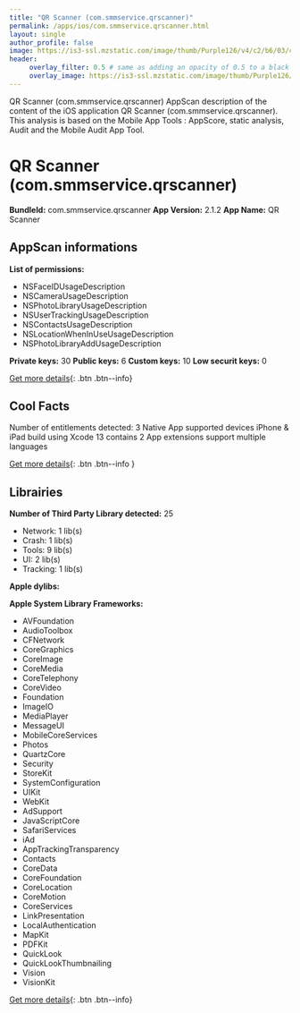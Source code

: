 ```yaml
---
title: "QR Scanner (com.smmservice.qrscanner)"
permalink: /apps/ios/com.smmservice.qrscanner.html
layout: single
author_profile: false
image: https://is3-ssl.mzstatic.com/image/thumb/Purple126/v4/c2/b6/03/c2b60334-094f-265a-6bd0-ab67394dc4f3/AppIcon-0-1x_U007emarketing-0-7-0-85-220.png/512x512bb.jpg
header: 
     overlay_filter: 0.5 # same as adding an opacity of 0.5 to a black background
     overlay_image: https://is3-ssl.mzstatic.com/image/thumb/Purple126/v4/c2/b6/03/c2b60334-094f-265a-6bd0-ab67394dc4f3/AppIcon-0-1x_U007emarketing-0-7-0-85-220.png/512x512bb.jpg
---
```

QR Scanner (com.smmservice.qrscanner) AppScan description of the content of the iOS application QR Scanner (com.smmservice.qrscanner). This analysis is based on the Mobile App Tools : AppScore, static analysis, Audit and the Mobile Audit App Tool.

# QR Scanner (com.smmservice.qrscanner)

**BundleId:** com.smmservice.qrscanner
**App Version:** 2.1.2
**App Name:** QR Scanner


## AppScan informations 

**List of permissions:** 
- NSFaceIDUsageDescription
- NSCameraUsageDescription
- NSPhotoLibraryUsageDescription
- NSUserTrackingUsageDescription
- NSContactsUsageDescription
- NSLocationWhenInUseUsageDescription
- NSPhotoLibraryAddUsageDescription
  
  
**Private keys:** 30
**Public keys:** 6
**Custom keys:** 10
**Low securit keys:** 0
  
[Get more details](/pricing.html){: .btn .btn--info}

## Cool Facts

Number of entitlements detected: 3
Native App
supported devices iPhone & iPad
build using Xcode 13
contains 2 App extensions
support multiple languages
  
[Get more details](/pricing.html){: .btn .btn--info }

## Librairies 
**Number of Third Party Library detected:** 25
- Network: 1 lib(s)
- Crash: 1 lib(s)
- Tools: 9 lib(s)
- UI: 2 lib(s)
- Tracking: 1 lib(s)


**Apple dylibs:**


**Apple System Library Frameworks:**
- AVFoundation
- AudioToolbox
- CFNetwork
- CoreGraphics
- CoreImage
- CoreMedia
- CoreTelephony
- CoreVideo
- Foundation
- ImageIO
- MediaPlayer
- MessageUI
- MobileCoreServices
- Photos
- QuartzCore
- Security
- StoreKit
- SystemConfiguration
- UIKit
- WebKit
- AdSupport
- JavaScriptCore
- SafariServices
- iAd
- AppTrackingTransparency
- Contacts
- CoreData
- CoreFoundation
- CoreLocation
- CoreMotion
- CoreServices
- LinkPresentation
- LocalAuthentication
- MapKit
- PDFKit
- QuickLook
- QuickLookThumbnailing
- Vision
- VisionKit


  
[Get more details](/pricing.html){: .btn .btn--info}

